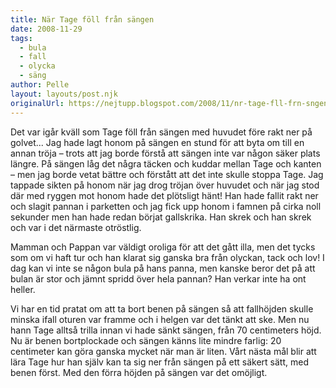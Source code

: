 ```yaml
---
title: När Tage föll från sängen
date: 2008-11-29
tags: 
  - bula
  - fall
  - olycka
  - säng	
author: Pelle
layout: layouts/post.njk
originalUrl: https://nejtupp.blogspot.com/2008/11/nr-tage-fll-frn-sngen.html
---
```


Det var igår kväll som Tage föll från sängen med huvudet före rakt ner på golvet... Jag hade lagt honom på sängen en stund för att byta om till en annan tröja – trots att jag borde förstå att sängen inte var någon säker plats längre. På sängen låg det några täcken och kuddar mellan Tage och kanten – men jag borde vetat bättre och förstått att det inte skulle stoppa Tage. Jag tappade sikten på honom när jag drog tröjan över huvudet och när jag stod där med ryggen mot honom hade det plötsligt hänt! Han hade fallit rakt ner och slagit pannan i parketten och jag fick upp honom i famnen på cirka noll sekunder men han hade redan börjat gallskrika. Han skrek och han skrek och var i det närmaste otröstlig.

Mamman och Pappan var väldigt oroliga för att det gått illa, men det tycks som om vi haft tur och han klarat sig ganska bra från olyckan, tack och lov! I dag kan vi inte se någon bula på hans panna, men kanske beror det på att bulan är stor och jämnt spridd över hela pannan? Han verkar inte ha ont heller.

Vi har en tid pratat om att ta bort benen på sängen så att fallhöjden skulle minska ifall oturen var framme och i helgen var det tänkt att ske. Men nu hann Tage alltså trilla innan vi hade sänkt sängen, från 70 centimeters höjd. Nu är benen bortplockade och sängen känns lite mindre farlig: 20 centimeter kan göra ganska mycket när man är liten. Vårt nästa mål blir att lära Tage hur han själv kan ta sig ner från sängen på ett säkert sätt, med benen först. Med den förra höjden på sängen var det omöjligt.
